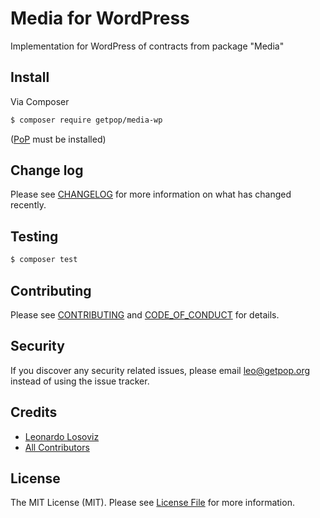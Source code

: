 # Media for WordPress

<!--
[![Latest Version on Packagist][ico-version]][link-packagist]
[![Software License][ico-license]](LICENSE.md)
[![Build Status][ico-travis]][link-travis]
[![Coverage Status][ico-scrutinizer]][link-scrutinizer]
[![Quality Score][ico-code-quality]][link-code-quality]
[![Total Downloads][ico-downloads]][link-downloads]
-->

Implementation for WordPress of contracts from package "Media"


## Install

Via Composer

``` bash
$ composer require getpop/media-wp
```

([PoP](https://github.com/leoloso/PoP) must be installed)

<!--
## Usage

``` php
```
-->

## Change log

Please see [CHANGELOG](CHANGELOG.md) for more information on what has changed recently.

## Testing

``` bash
$ composer test
```

## Contributing

Please see [CONTRIBUTING](CONTRIBUTING.md) and [CODE_OF_CONDUCT](CODE_OF_CONDUCT.md) for details.

## Security

If you discover any security related issues, please email leo@getpop.org instead of using the issue tracker.

## Credits

- [Leonardo Losoviz][link-author]
- [All Contributors][link-contributors]

## License

The MIT License (MIT). Please see [License File](LICENSE.md) for more information.

[ico-version]: https://img.shields.io/packagist/v/getpop/media-wp.svg?style=flat-square
[ico-license]: https://img.shields.io/badge/license-MIT-brightgreen.svg?style=flat-square
[ico-travis]: https://img.shields.io/travis/getpop/media-wp/master.svg?style=flat-square
[ico-scrutinizer]: https://img.shields.io/scrutinizer/coverage/g/getpop/media-wp.svg?style=flat-square
[ico-code-quality]: https://img.shields.io/scrutinizer/g/getpop/media-wp.svg?style=flat-square
[ico-downloads]: https://img.shields.io/packagist/dt/getpop/media-wp.svg?style=flat-square

[link-packagist]: https://packagist.org/packages/getpop/media-wp
[link-travis]: https://travis-ci.org/getpop/media-wp
[link-scrutinizer]: https://scrutinizer-ci.com/g/getpop/media-wp/code-structure
[link-code-quality]: https://scrutinizer-ci.com/g/getpop/media-wp
[link-downloads]: https://packagist.org/packages/getpop/media-wp
[link-author]: https://github.com/leoloso
[link-contributors]: ../../contributors
